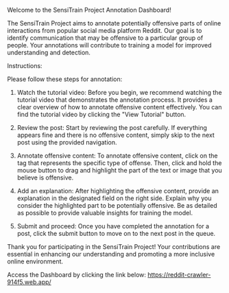 Welcome to the SensiTrain Project Annotation Dashboard!

The SensiTrain Project aims to annotate potentially offensive parts of online interactions from popular social media platform Reddit. Our goal is to identify communication that may be offensive to a particular group of people. Your annotations will contribute to training a model for improved understanding and detection.

Instructions:

Please follow these steps for annotation:

1. Watch the tutorial video: Before you begin, we recommend watching the tutorial video that demonstrates the annotation process. It provides a clear overview of how to annotate offensive content effectively. You can find the tutorial video by clicking the "View Tutorial" button.

2. Review the post: Start by reviewing the post carefully. If everything appears fine and there is no offensive content, simply skip to the next post using the provided navigation.

3. Annotate offensive content: To annotate offensive content, click on the tag that represents the specific type of offense. Then, click and hold the mouse button to drag and highlight the part of the text or image that you believe is offensive.

4. Add an explanation: After highlighting the offensive content, provide an explanation in the designated field on the right side. Explain why you consider the highlighted part to be potentially offensive. Be as detailed as possible to provide valuable insights for training the model.

5. Submit and proceed: Once you have completed the annotation for a post, click the submit button to move on to the next post in the queue.

Thank you for participating in the SensiTrain Project! Your contributions are essential in enhancing our understanding and promoting a more inclusive online environment.

Access the Dashboard by clicking the link below:
https://reddit-crawler-914f5.web.app/
